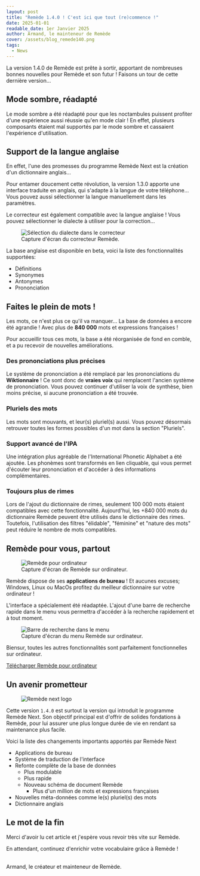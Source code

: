 ```yaml
---
layout: post
title: "Remède 1.4.0 ! C'est ici que tout (re)commence !"
date: 2025-01-01
readable_date: 1er Janvier 2025
author: Armand, le mainteneur de Remède
cover: /assets/blog_remede140.png
tags: 
  - News
---
```


La version 1.4.0 de Remède est prête à sortir, apportant de nombreuses bonnes nouvelles pour Remède et son futur ! Faisons un tour de cette dernière version...

## Mode sombre, réadapté

Le mode sombre a été réadapté pour que les noctambules puissent profiter d'une expérience aussi réussie qu'en mode clair ! En effet, plusieurs composants étaient mal supportés par le mode sombre et cassaient l'expérience d'utilisation.

## Support de la langue anglaise

En effet, l'une des promesses du programme Remède Next est la création d'un dictionnaire anglais... 

Pour entamer doucement cette révolution, la version 1.3.0 apporte une interface traduite en anglais, qui s'adapte à la langue de votre téléphone...
Vous pouvez aussi sélectionner la langue manuellement dans les paramètres.

Le correcteur est également compatible avec la langue anglaise ! Vous pouvez sélectionner le dialecte à utiliser pour la correction...

<figure>
<img src="/assets/blog_corrector_dialect.png" alt="Sélection du dialecte dans le correcteur">
<figcaption>Capture d'écran du correcteur Remède.</figcaption>
</figure>

La base anglaise est disponible en beta, voici la liste des fonctionnalités supportées:
- Définitions
- Synonymes
- Antonymes
- Prononciation

## Faites le plein de mots !

Les mots, ce n'est plus ce qu'il va manquer... La base de données a encore été agrandie ! Avec plus de **840 000** mots et expressions françaises !

Pour accueillir tous ces mots, la base a été réorganisée de fond en comble, et a pu recevoir de nouvelles améliorations.

### Des prononciations plus précises

Le système de prononciation a été remplacé par les prononciations du **Wiktionnaire** ! Ce sont donc de **vraies voix** qui remplacent l'ancien système de prononciation. 
Vous pouvez continuer d'utiliser la voix de synthèse, bien moins précise, si aucune prononciation a été trouvée.

[//]: # (TODO add image)

### Pluriels des mots

Les mots sont mouvants, et leur(s) pluriel(s) aussi.
Vous pouvez désormais retrouver toutes les formes possibles d'un mot dans la section "Pluriels".

[//]: # (TODO add image)

### Support avancé de l'IPA

Une intégration plus agréable de l'International Phonetic Alphabet a été ajoutée. 
Les phonèmes sont transformés en lien cliquable, qui vous permet d'écouter leur prononciation et d'accéder à des informations complémentaires.

[//]: # (TODO add image)

### Toujours plus de rimes

Lors de l'ajout du dictionnaire de rimes, seulement 100 000 mots étaient compatibles avec cette fonctionnalité.
Aujourd'hui, les +840 000 mots du dictionnaire Remède peuvent être utilisés dans le dictionnaire des rimes.
Toutefois, l'utilisation des filtres "élidable", "féminine" et "nature des mots" peut réduire le nombre de mots compatibles.

[//]: # (TODO add image)


## Remède pour vous, partout

<figure>
<img src="/assets/blog_desktop.png" alt="Remède pour ordinateur">
<figcaption>Capture d'écran de Remède sur ordinateur.</figcaption>
</figure>

Remède dispose de ses **applications de bureau** ! Et aucunes excuses; Windows, Linux ou MacOs profitez du meilleur dictionnaire sur votre ordinateur !

L'interface a spécialement été réadaptée. L'ajout d'une barre de recherche rapide dans le menu vous permettra d'accéder à la recherche rapidement et à tout moment.

<figure>
<img src="/assets/blog_desktop_menu.png" alt="Barre de recherche dans le menu">
<figcaption>Capture d'écran du menu Remède sur ordinateur.</figcaption>
</figure>

Biensur, toutes les autres fonctionnalités sont parfaitement fonctionnelles sur ordinateur.

[Télécharger Remède pour ordinateur](https://remede.camarm.fr/desktop)

## Un avenir prometteur

<figure>
<img src="/assets/blog_next.png" alt="Remède next logo">
</figure>

Cette version `1.4.0` est surtout la version qui introduit le programme Remède Next. Son objectif principal est d'offrir de solides fondations à Remède, pour lui assurer une plus longue durée de vie en rendant sa maintenance plus facile.

Voici la liste des changements importants apportés par Remède Next
- Applications de bureau
- Système de traduction de l'interface
- Refonte complète de la base de données
  - Plus modulable
  - Plus rapide
  - Nouveau schéma de document Remède
    - Plus d'un million de mots et expressions françaises
- Nouvelles méta-données comme le(s) pluriel(s) des mots
- Dictionnaire anglais

## Le mot de la fin

Merci d'avoir lu cet article et j'espère vous revoir très vite sur Remède.

En attendant, continuez d'enrichir votre vocabulaire grâce à Remède !

<br>
Armand, le créateur et mainteneur de Remède.
